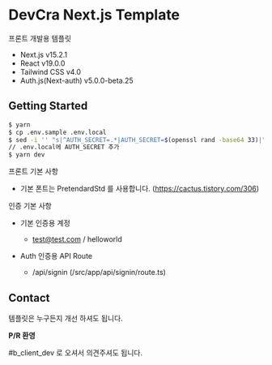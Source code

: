 # DevCra Next.js Template

프론트 개발용 템플릿

- Next.js v15.2.1
- React v19.0.0
- Tailwind CSS v4.0
- Auth.js(Next-auth) v5.0.0-beta.25

## Getting Started

```bash
$ yarn
$ cp .env.sample .env.local
$ sed -i '' "s|^AUTH_SECRET=.*|AUTH_SECRET=$(openssl rand -base64 33)|" .env.local
// .env.local에 AUTH_SECRET 추가
$ yarn dev
```

프론트 기본 사항

- 기본 폰트는 PretendardStd 를 사용합니다. (https://cactus.tistory.com/306)

인증 기본 사항

- 기본 인증용 계정

  - test@test.com / helloworld

- Auth 인증용 API Route
  - /api/signin (/src/app/api/signin/route.ts)

## Contact

템플릿은 누구든지 개선 하셔도 됩니다.

**P/R 환영**

#b_client_dev 로 오셔서 의견주셔도 됩니다.
